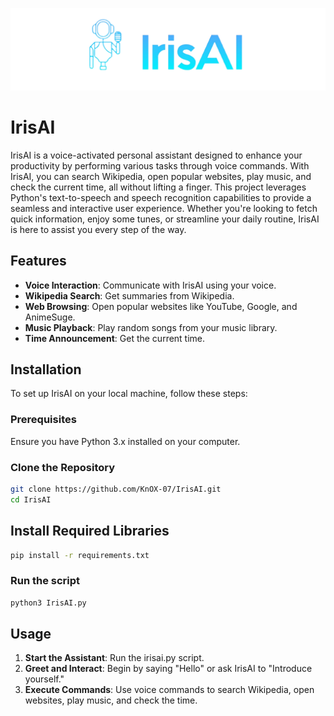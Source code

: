 <p align="center">
  <img width="731" alt="IrisAI" src="https://github.com/KnOX-07/IrisAI/blob/19bc381c1f3bb850410fb04e8887a38647f4530e/logo/logo.png">
</p>

# IrisAI

IrisAI is a voice-activated personal assistant designed to enhance your productivity by performing various tasks through voice commands. With IrisAI, you can search Wikipedia, open popular websites, play music, and check the current time, all without lifting a finger. This project leverages Python's text-to-speech and speech recognition capabilities to provide a seamless and interactive user experience. Whether you're looking to fetch quick information, enjoy some tunes, or streamline your daily routine, IrisAI is here to assist you every step of the way.

## Features

- **Voice Interaction**: Communicate with IrisAI using your voice.
- **Wikipedia Search**: Get summaries from Wikipedia.
- **Web Browsing**: Open popular websites like YouTube, Google, and AnimeSuge.
- **Music Playback**: Play random songs from your music library.
- **Time Announcement**: Get the current time.

## Installation

To set up IrisAI on your local machine, follow these steps:

### Prerequisites

Ensure you have Python 3.x installed on your computer.

### Clone the Repository

```bash
git clone https://github.com/KnOX-07/IrisAI.git
cd IrisAI
```

## Install Required Libraries

```bash
pip install -r requirements.txt
```

### Run the script

```bash
python3 IrisAI.py
```

## Usage
1. **Start the Assistant**: Run the irisai.py script.
2. **Greet and Interact**: Begin by saying "Hello" or ask IrisAI to "Introduce yourself."
3. **Execute Commands**: Use voice commands to search Wikipedia, open websites, play music, and check the time.
